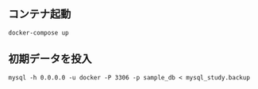 ## コンテナ起動
`docker-compose up`

## 初期データを投入
`mysql -h 0.0.0.0 -u docker -P 3306 -p sample_db < mysql_study.backup`